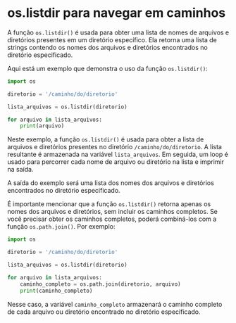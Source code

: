 # os.listdir para navegar em caminhos

A função `os.listdir()` é usada para obter uma lista de nomes de arquivos e diretórios presentes em um diretório específico. Ela retorna uma lista de strings contendo os nomes dos arquivos e diretórios encontrados no diretório especificado.

Aqui está um exemplo que demonstra o uso da função `os.listdir()`:

```python
import os

diretorio = '/caminho/do/diretorio'

lista_arquivos = os.listdir(diretorio)

for arquivo in lista_arquivos:
    print(arquivo)
```

Neste exemplo, a função `os.listdir()` é usada para obter a lista de arquivos e diretórios presentes no diretório `/caminho/do/diretorio`. A lista resultante é armazenada na variável `lista_arquivos`. Em seguida, um loop é usado para percorrer cada nome de arquivo ou diretório na lista e imprimir na saída.

A saída do exemplo será uma lista dos nomes dos arquivos e diretórios encontrados no diretório especificado.

É importante mencionar que a função `os.listdir()` retorna apenas os nomes dos arquivos e diretórios, sem incluir os caminhos completos. Se você precisar obter os caminhos completos, poderá combiná-los com a função `os.path.join()`. Por exemplo:

```python
import os

diretorio = '/caminho/do/diretorio'

lista_arquivos = os.listdir(diretorio)

for arquivo in lista_arquivos:
    caminho_completo = os.path.join(diretorio, arquivo)
    print(caminho_completo)
```

Nesse caso, a variável `caminho_completo` armazenará o caminho completo de cada arquivo ou diretório encontrado no diretório especificado.
